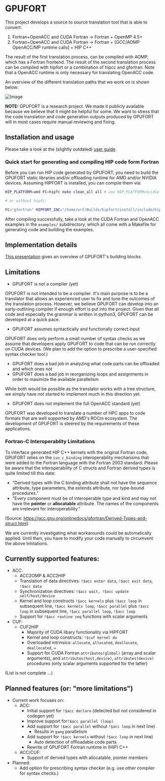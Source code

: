 # GPUFORT

This project develops a source to source translation tool that is able to convert:

1. Fortran+OpenACC and CUDA Fortran -> Fortran + OpenMP 4.5+
2. Fortran+OpenACC and CUDA Fortran -> Fortran + [GCC/AOMP OpenACC/MP runtime calls] + HIP C++

The result of the first translation process, can be compiled
with AOMP, which has a Fortran frontend.
The result of the second translation process can be compiled
with hipfort or a combination of hipcc and gfortran.
Note that a OpenACC runtime is only necessary for translating
OpenACC code.

An overview of the different translation paths that we work on is shown below:

![Image](https://github.com/ROCmSoftwarePlatform/gpufort/blob/develop/gpufort.png?raw=true)

**NOTE:** GPUFORT is a research project. We made it publicly available because 
we believe that it might be helpful for some.
We want to stress that the code translation and code generation outputs produced
by GPUFORT will in most cases require manual reviewing and fixing.

## Installation and usage

Please take a look at the (slightly outdated) [user guide](https://rocmsoftwareplatform.github.io/gpufort/).

### Quick start for generating and compiling HIP code form Fortran

Before you can run HIP code generated by GPUFORT, you need to 
build the GPUFORT static libraries and/or 
offloading runtime for AMD and/or NVIDIA devices.
Assuming HIPFORT is installed, you can compile them via:

```bash
HIP_PLATFORM=amd FC=hipfc make clean_all all # use HIP_PLATFORM=nvidia for NVIDIA devices

# or without hipfc:

FC="gfortran" HIPFORT_INC="/home/wrf/Builds/hipfort/install/include/hipfort/amdgcn" HIP_PLATFORM="amd" make clean_all all
```

After compiling successfully, take a look at the 
CUDA Fortran and OpenACC examples in the `examples/` subdirectory,
which all come with a Makefile for generating code and building
the examples.

## Implementation details

[This presentation](https://github.com/ROCmSoftwarePlatform/gpufort/blob/main/gpufort_slides.pdf)
gives an overview of GPUFORT's building blocks.

## Limitations

* GPUFORT is not a compiler (yet)

GPUFORT is not intended to be a compiler.
It's main purpose is to be a translator that allows
an experienced user to fix and tune the outcomes
of the translation process. 
However, we believe GPUFORT can develop into an 
early-outlining compiler if enough effort 
is put into the project.
Given that all code and especially the grammar is
written in python3, GPUFORT can be developed at a quick 
pace.

* GPUFORT assumes syntactically and functionally correct input

GPUFORT does only perform a small number of syntax checks as we assume
that developers apply GPUFORT to code that can be run correctly on CUDA devices.
(We plan to add the option to prescribe a user-specified syntax checker tool.)

* GPUFORT does a bad job in analyzing what code parts can be offloaded and which ones not
* GPUFORT does a bad job in reorganizing loops and assignments in order to maximize
  the available parallelism

While both would be possible as the translator works with a tree structure, 
we simply have not started to implement much in this direction yet.

* GPUFORT does not implement the full OpenACC standard (yet)

GPUFORT was developed to translate a number of HPC apps
to code formats that are well supported by AMD's ROCm ecosystem.
The development of GPUFORT is steered by the requirements
of these applications.

### Fortran-C Interoperablity Limitations

To interface generated HIP C++ kernels with the original Fortran code, GPUFORT relies on the `iso_c_binding` interoperability mechanisms that were added to the Fortran language with 
the Fortran 2003 standard. Please be aware that the interoperability of C structs and Fortran derived types is quite limited
till this date:

* "Derived types with the C binding attribute shall not have the sequence attribute, type parameters, the extends attribute, nor type-bound procedures."
* "Every component must be of interoperable type and kind and may not have the **pointer** or **allocatable** attribute. The names of the components are irrelevant for interoperability."

(Source: https://gcc.gnu.org/onlinedocs/gfortran/Derived-Types-and-struct.html)

We are currently investigating what workarounds could be automatically applied.
Until then, you have to modify your code manually to circumvent the above limitations.

## Currently supported features:

* ACC:
   * ACC2OMP & ACC2HIP
   * Translation of data directives: `!$acc enter data`, `!$acc exit data`, `!$acc data`
   * Synchronization directives: `!$acc wait, !$acc update self/host/device`
   * Kernel and loop constructs `!$acc kernels` plus `!$acc loop` in subsequent line, `!$acc kernels loop`, `!$acc parallel` plus `!$acc loop` 
     in subsequent line, `!$acc parallel loop`, `!$acc loop`
   * Support for `!$acc routine seq` functions with scalar arguments
* CUF:
   * CUF2HIP
     * Majority of CUDA libary functionality via HIPFORT
     * Kernel and loop constructs: `!$cuf kernel do`
     * Overloaded intrinsics: `allocate`, `allocated`, `deallocate`, `deallocated`, `=`
     * Support for CUDA Fortran `attributes(global)` (array and scalar arguments), 
       and `attributes(host,device)`, `attributes(device)` procedures (only scalar arguments supported for the latter)

(List is not complete ...)

## Planned features (or: "more limitations")

* Current work focuses on:
  * ACC:
    * Initial support for `!$acc declare` (detected but not considered in codegen yet)
    * Improve support for`!$acc parallel (loop)`
    * Add support for `!$acc parallel` without `!$acc loop` in next line)
      * Results in `gang` parallelism
    * Add support for `!$acc kernels` without `!$acc loop` in next line)
      * Auto detection of offloadable code parts 
    * Rewrite of GPUFORT Fortran runtime in (HIP) C++
  * ACC/CUF:
    * Support of derived types with allocatable, pointer members
* Planned:
  * Add option for prescribing syntax checker (e.g. use other compiler for syntax checks.)

